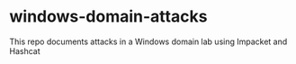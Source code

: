 # windows-domain-attacks
This repo documents attacks in a Windows domain lab using Impacket and Hashcat
